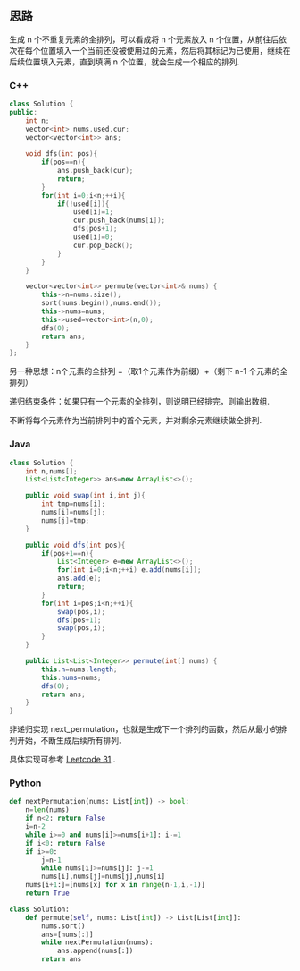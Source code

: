 ## 思路

生成 n 个不重复元素的全排列，可以看成将 n 个元素放入 n 个位置，从前往后依次在每个位置填入一个当前还没被使用过的元素，然后将其标记为已使用，继续在后续位置填入元素，直到填满 n 个位置，就会生成一个相应的排列.

### C++

```c++
class Solution {
public:
    int n;
    vector<int> nums,used,cur;
    vector<vector<int>> ans;
    
    void dfs(int pos){
        if(pos==n){
            ans.push_back(cur);
            return;
        }
        for(int i=0;i<n;++i){
            if(!used[i]){
                used[i]=1;
                cur.push_back(nums[i]);
                dfs(pos+1);
                used[i]=0;
                cur.pop_back();
            }
        }
    }

    vector<vector<int>> permute(vector<int>& nums) {
        this->n=nums.size();
        sort(nums.begin(),nums.end());
        this->nums=nums;
        this->used=vector<int>(n,0);
        dfs(0);
        return ans;
    }
};
```

另一种思想：n个元素的全排列 =（取1个元素作为前缀）+（剩下 n-1 个元素的全排列）

递归结束条件：如果只有一个元素的全排列，则说明已经排完，则输出数组.

不断将每个元素作为当前排列中的首个元素，并对剩余元素继续做全排列.

### Java

```java
class Solution {
    int n,nums[];
    List<List<Integer>> ans=new ArrayList<>();

    public void swap(int i,int j){
        int tmp=nums[i];
        nums[i]=nums[j];
        nums[j]=tmp;
    }

    public void dfs(int pos){
        if(pos+1==n){
            List<Integer> e=new ArrayList<>();
            for(int i=0;i<n;++i) e.add(nums[i]);
            ans.add(e);
            return;
        }
        for(int i=pos;i<n;++i){
            swap(pos,i);
            dfs(pos+1);
            swap(pos,i);
        }
    }

    public List<List<Integer>> permute(int[] nums) {
        this.n=nums.length;
        this.nums=nums;
        dfs(0);
        return ans;
    }
}
```

非递归实现 next_permutation，也就是生成下一个排列的函数，然后从最小的排列开始，不断生成后续所有排列.

具体实现可参考 [Leetcode 31](https://leetcode-cn.com/problems/next-permutation/) .

### Python

```python
def nextPermutation(nums: List[int]) -> bool:
    n=len(nums)
    if n<2: return False
    i=n-2
    while i>=0 and nums[i]>=nums[i+1]: i-=1
    if i<0: return False
    if i>=0:
        j=n-1
        while nums[i]>=nums[j]: j-=1
        nums[i],nums[j]=nums[j],nums[i]
    nums[i+1:]=[nums[x] for x in range(n-1,i,-1)]
    return True

class Solution:
    def permute(self, nums: List[int]) -> List[List[int]]:
        nums.sort()
        ans=[nums[:]]
        while nextPermutation(nums):
            ans.append(nums[:])
        return ans
```

